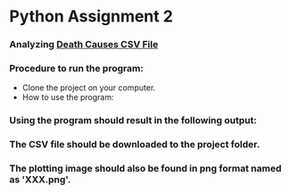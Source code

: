 # Python Assignment 2
### Analyzing [Death Causes CSV File](https://data.cdc.gov/api/views/bi63-dtpu/rows.csv?accessType=DOWNLOAD)



### Procedure to run the program:
* Clone the project on your computer.
* How to use the program:

  
### Using the program should result in the following output:



### The CSV file should be downloaded to the project folder.
### The plotting image should also be found in png format named as 'XXX.png'.
